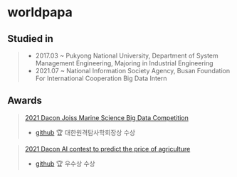 # worldpapa

## Studied in

> * 2017.03 ~ Pukyong National University, Department of System Management Engineering, Majoring in Industrial Engineering
> * 2021.07 ~ National Information Society Agency, Busan Foundation For International Cooperation Big Data Intern

## Awards

> [2021 Dacon Joiss Marine Science Big Data Competition](https://dacon.io/competitions/official/235793/overview/description)
> * [github](https://github.com/worldpapa/joiss)
> 🏆 대한원격탐사학회장상 수상

> [2021 Dacon AI contest to predict the price of agriculture](https://dacon.io/competitions/official/235801/overview/description)
> * [github](https://github.com/worldpapa/joiss)
> 🏆 우수상 수상
